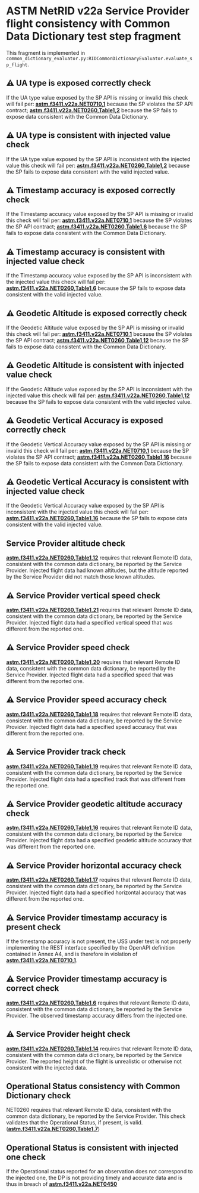 # ASTM NetRID v22a Service Provider flight consistency with Common Data Dictionary test step fragment

This fragment is implemented in `common_dictionary_evaluator.py:RIDCommonDictionaryEvaluator.evaluate_sp_flight`.

## ⚠️ UA type is exposed correctly check

If the UA type value exposed by the SP API is missing or invalid this check will fail per:
**[astm.f3411.v22a.NET0710,1](../../../../requirements/astm/f3411/v22a.md)** because the SP violates the SP API contract;
**[astm.f3411.v22a.NET0260,Table1,2](../../../../requirements/astm/f3411/v22a.md)** because the SP fails to expose data consistent with the Common Data Dictionary.

## ⚠️ UA type is consistent with injected value check

If the UA type value exposed by the SP API is inconsistent with the injected value this check will fail per:
**[astm.f3411.v22a.NET0260,Table1,2](../../../../requirements/astm/f3411/v22a.md)** because the SP fails to expose data consistent with the valid injected value.

## ⚠️ Timestamp accuracy is exposed correctly check

If the Timestamp accuracy value exposed by the SP API is missing or invalid this check will fail per:
**[astm.f3411.v22a.NET0710,1](../../../../requirements/astm/f3411/v22a.md)** because the SP violates the SP API contract;
**[astm.f3411.v22a.NET0260,Table1,6](../../../../requirements/astm/f3411/v22a.md)** because the SP fails to expose data consistent with the Common Data Dictionary.

## ⚠️ Timestamp accuracy is consistent with injected value check

If the Timestamp accuracy value exposed by the SP API is inconsistent with the injected value this check will fail per:
**[astm.f3411.v22a.NET0260,Table1,6](../../../../requirements/astm/f3411/v22a.md)** because the SP fails to expose data consistent with the valid injected value.

## ⚠️ Geodetic Altitude is exposed correctly check

If the Geodetic Altitude value exposed by the SP API is missing or invalid this check will fail per:
**[astm.f3411.v22a.NET0710,1](../../../../requirements/astm/f3411/v22a.md)** because the SP violates the SP API contract;
**[astm.f3411.v22a.NET0260,Table1,12](../../../../requirements/astm/f3411/v22a.md)** because the SP fails to expose data consistent with the Common Data Dictionary.

## ⚠️ Geodetic Altitude is consistent with injected value check

If the Geodetic Altitude value exposed by the SP API is inconsistent with the injected value this check will fail per:
**[astm.f3411.v22a.NET0260,Table1,12](../../../../requirements/astm/f3411/v22a.md)** because the SP fails to expose data consistent with the valid injected value.

## ⚠️ Geodetic Vertical Accuracy is exposed correctly check

If the Geodetic Vertical Accuracy value exposed by the SP API is missing or invalid this check will fail per:
**[astm.f3411.v22a.NET0710,1](../../../../requirements/astm/f3411/v22a.md)** because the SP violates the SP API contract;
**[astm.f3411.v22a.NET0260,Table1,16](../../../../requirements/astm/f3411/v22a.md)** because the SP fails to expose data consistent with the Common Data Dictionary.

## ⚠️ Geodetic Vertical Accuracy is consistent with injected value check

If the Geodetic Vertical Accuracy value exposed by the SP API is inconsistent with the injected value this check will fail per:
**[astm.f3411.v22a.NET0260,Table1,16](../../../../requirements/astm/f3411/v22a.md)** because the SP fails to expose data consistent with the valid injected value.

## Service Provider altitude check

**[astm.f3411.v22a.NET0260,Table1,12](../../../../requirements/astm/f3411/v22a.md)** requires that relevant Remote ID data, consistent with the common data dictionary, be reported by the Service Provider.  Injected flight data had known altitudes, but the altitude reported by the Service Provider did not match those known altitudes.

## ⚠️ Service Provider vertical speed check

**[astm.f3411.v22a.NET0260,Table1,21](../../../../requirements/astm/f3411/v22a.md)** requires that relevant Remote ID data, consistent with the common data dictionary, be reported by the Service Provider. Injected flight data had a specified vertical speed that was different from the reported one.

## ⚠️ Service Provider speed check

**[astm.f3411.v22a.NET0260,Table1,20](../../../../requirements/astm/f3411/v22a.md)** requires that relevant Remote ID data, consistent with the common data dictionary, be reported by the Service Provider. Injected flight data had a specified speed that was different from the reported one.

## ⚠️ Service Provider speed accuracy check

**[astm.f3411.v22a.NET0260,Table1,18](../../../../requirements/astm/f3411/v22a.md)** requires that relevant Remote ID data, consistent with the common data dictionary, be reported by the Service Provider.  Injected flight data had a specified speed accuracy that was different from the reported one.

## ⚠️ Service Provider track check

**[astm.f3411.v22a.NET0260,Table1,19](../../../../requirements/astm/f3411/v22a.md)** requires that relevant Remote ID data, consistent with the common data dictionary, be reported by the Service Provider.  Injected flight data had a specified track that was different from the reported one.

## ⚠️ Service Provider geodetic altitude accuracy check

**[astm.f3411.v22a.NET0260,Table1,16](../../../../requirements/astm/f3411/v22a.md)** requires that relevant Remote ID data, consistent with the common data dictionary, be reported by the Service Provider.  Injected flight data had a specified geodetic altitude accuracy that was different from the reported one.

## ⚠️ Service Provider horizontal accuracy check

**[astm.f3411.v22a.NET0260,Table1,17](../../../../requirements/astm/f3411/v22a.md)** requires that relevant Remote ID data, consistent with the common data dictionary, be reported by the Service Provider.  Injected flight data had a specified horizontal accuracy that was different from the reported one.

## ⚠️ Service Provider timestamp accuracy is present check

If the timestamp accuracy is not present, the USS under test is not properly implementing the REST interface specified by the OpenAPI definition contained in Annex A4, and is therefore in violation of **[astm.f3411.v22a.NET0710,1](../../../../requirements/astm/f3411/v22a.md)**.

## ⚠️ Service Provider timestamp accuracy is correct check

**[astm.f3411.v22a.NET0260,Table1,6](../../../../requirements/astm/f3411/v22a.md)** requires that relevant Remote ID data, consistent with the common data dictionary, be reported by the Service Provider.  The observed timestamp accuracy differs from the injected one.

## ⚠️ Service Provider height check

**[astm.f3411.v22a.NET0260,Table1,14](../../../../requirements/astm/f3411/v22a.md)** requires that relevant Remote ID data, consistent with the common data dictionary, be reported by the Service Provider.  The reported height of the flight is unrealistic or otherwise not consistent with the injected data.

## Operational Status consistency with Common Dictionary check

NET0260 requires that relevant Remote ID data, consistent with the common data dictionary, be reported by the Service Provider. This check validates that the Operational Status, if present, is valid. (**[astm.f3411.v22a.NET0260,Table1,7](../../../../requirements/astm/f3411/v22a.md)**)

## Operational Status is consistent with injected one check

If the Operational status reported for an observation does not correspond to the injected one, the DP is not providing timely and accurate data and is thus in breach of **[astm.f3411.v22a.NET0450](../../../../requirements/astm/f3411/v22a.md)**
